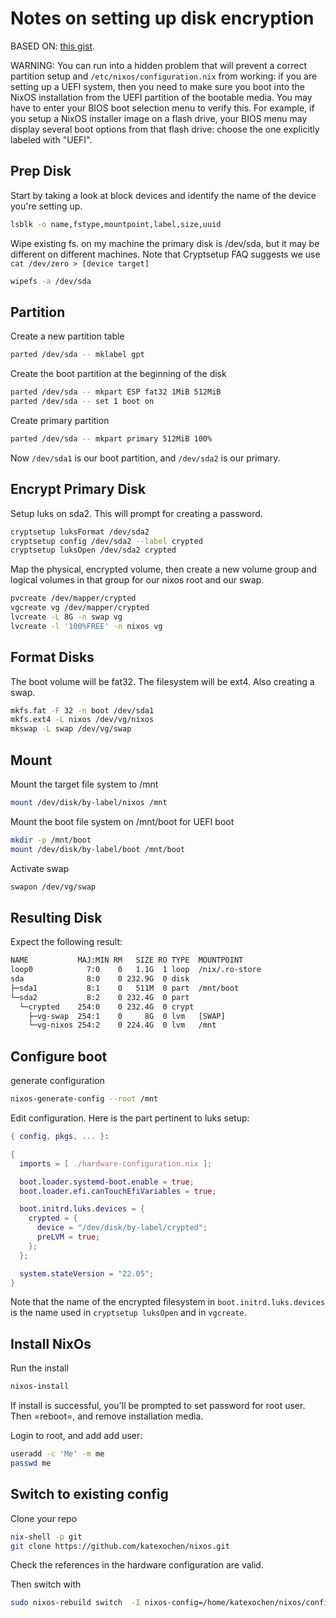 # Notes on setting up disk encryption

BASED ON: [this gist](https://gist.github.com/walkermalling/23cf138432aee9d36cf59ff5b63a2a58).

WARNING: You can run into a hidden problem that will prevent a correct partition setup and `/etc/nixos/configuration.nix` from working: if you are setting up a UEFI system, then you need to make sure you boot into the NixOS installation from the UEFI partition of the bootable media. You may have to enter your BIOS boot selection menu to verify this. For example, if you setup a NixOS installer image on a flash drive, your BIOS menu may display several boot options from that flash drive: choose the one explicitly labeled with "UEFI".

## Prep Disk

Start by taking a look at block devices and identify the name of the device you're setting up.

```sh
lsblk -o name,fstype,mountpoint,label,size,uuid
```

Wipe existing fs. on my machine the primary disk is /dev/sda, but it may be different on different machines. Note that Cryptsetup FAQ suggests we use `cat /dev/zero > [device target]`

```sh
wipefs -a /dev/sda
```

## Partition

Create a new partition table

```sh
parted /dev/sda -- mklabel gpt
```

Create the boot partition at the beginning of the disk

```sh
parted /dev/sda -- mkpart ESP fat32 1MiB 512MiB
parted /dev/sda -- set 1 boot on
```

Create primary partition

```sh
parted /dev/sda -- mkpart primary 512MiB 100%
```

Now `/dev/sda1` is our boot partition, and `/dev/sda2` is our primary.

## Encrypt Primary Disk

Setup luks on sda2. This will prompt for creating a password.

```sh
cryptsetup luksFormat /dev/sda2
cryptsetup config /dev/sda2 --label crypted
cryptsetup luksOpen /dev/sda2 crypted
```

Map the physical, encrypted volume, then create a new volume group and logical volumes in that group for our nixos root and our swap.

```sh
pvcreate /dev/mapper/crypted
vgcreate vg /dev/mapper/crypted
lvcreate -L 8G -n swap vg
lvcreate -l '100%FREE' -n nixos vg
```

## Format Disks

The boot volume will be fat32. The filesystem will be ext4. Also creating a swap.

```sh
mkfs.fat -F 32 -n boot /dev/sda1
mkfs.ext4 -L nixos /dev/vg/nixos
mkswap -L swap /dev/vg/swap
```


## Mount

Mount the target file system to /mnt

```sh
mount /dev/disk/by-label/nixos /mnt
```

Mount the boot file system on /mnt/boot for UEFI boot

```sh
mkdir -p /mnt/boot
mount /dev/disk/by-label/boot /mnt/boot
```

Activate swap

```sh
swapon /dev/vg/swap
```

## Resulting Disk

Expect the following result:

```txt
NAME           MAJ:MIN RM   SIZE RO TYPE  MOUNTPOINT
loop0            7:0    0   1.1G  1 loop  /nix/.ro-store
sda              8:0    0 232.9G  0 disk
├─sda1           8:1    0   511M  0 part  /mnt/boot
└─sda2           8:2    0 232.4G  0 part
  └─crypted    254:0    0 232.4G  0 crypt
    ├─vg-swap  254:1    0     8G  0 lvm   [SWAP]
    └─vg-nixos 254:2    0 224.4G  0 lvm   /mnt
```


## Configure boot

generate configuration

```sh
nixos-generate-config --root /mnt
```


Edit configuration. Here is the part pertinent to luks setup:

```nix
{ config, pkgs, ... }:

{
  imports = [ ./hardware-configuration.nix ];

  boot.loader.systemd-boot.enable = true;
  boot.loader.efi.canTouchEfiVariables = true;

  boot.initrd.luks.devices = {
    crypted = {
      device = "/dev/disk/by-label/crypted";
      preLVM = true;
    };
  };

  system.stateVersion = "22.05";
}
```

Note that the name of the encrypted filesystem in `boot.initrd.luks.devices` is the name used in `cryptsetup luksOpen` and in `vgcreate`.

## Install NixOs

Run the install

```sh
nixos-install
```

If install is successful, you'll be prompted to set password for root user. Then =reboot=, and remove installation media.

Login to root, and add add user:

```sh
useradd -c 'Me' -m me
passwd me
```

## Switch to existing config

Clone your repo

```sh
nix-shell -p git
git clone https://github.com/katexochen/nixos.git
```

Check the references in the hardware configuration are valid.

Then switch with

```sh
sudo nixos-rebuild switch  -I nixos-config=/home/katexochen/nixos/configuration.nix
```

